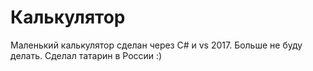 # Калькулятор
Маленький калькулятор сделан через C# и vs 2017. Больше не буду делать. Сделал татарин в России :)